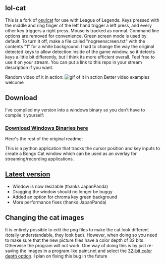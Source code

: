 ## lol-cat
This is a fork of [osu!cat](https://github.com/ZeCryptic/osu-cat/releases/tag/v1.2.0) for use with League of Legends. Keys pressed with the middle and ring finger of the left hand trigger a left press, and every other key triggers a right press. Mouse is tracked as normal. Command line options are removed for convenience. Green screen mode is used by default. To turn it off, make a file called "nogreenscreen.txt" with the contents "1" for a white background. I had to change the way the original detected keys to allow detection inside of the game window, so it detects keys a little bit differently, but I think its more efficient overall. Feel free to use it on your stream. You can put a link to this repo in your stream description if you want.

Random video of it in action:
![gif of it in action](https://sr.ht/-coq.gif)
Better video examples welcome

## Download
I've compiled my version into a windows binary so you don't have to compile it yourself:
### [Download Windows Binaries here](https://github.com/Taiiwo/lol-cat/releases)

Here's the rest of the original readme:

This is a python application that tracks the cursor position and key inputs to create a Bongo Cat window which can be used as an overlay for streaming/recording applications.

## [Latest version](https://github.com/Taiiwo/lol-cat/releases)
* Window is now resizable (thanks JapanPanda)
* Dragging the window should no longer be buggy
* Added an option for chroma key green background
* More performance fixes (thanks JapanPanda)
## Changing the cat images
It is entirely possible to edit the png files to make the cat look different (totally understandable, they look bad). However, when doing so you need to make sure that the new picture files have a color depth of 32 bits. Otherwise the program will not work. One way of doing this is by just re-saving the images in a program like paint.net and select the [32-bit color depth option](http://puu.sh/ByjvT/8023ae8252.png). I plan on fixing this bug in the future


